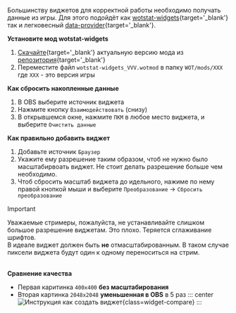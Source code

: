 Большинству виджетов для корректной работы необходимо получать данные из игры. 
Для этого подойдёт как [wotstat-widgets](https://github.com/WOT-STAT/wotstat-widgets){target='_blank'} так и легковесный [data-provider](https://github.com/WOT-STAT/data-provider){target='_blank'}.

**Установите мод wotstat-widgets**
1. [Скачайте](https://github.com/WOT-STAT/wotstat-widgets/releases/latest){target='_blank'} актуальную версию мода из [репозитория](https://github.com/WOT-STAT/wotstat-widgets){target='_blank'}
2. Переместите файл `wotstat-widgets_VVV.wotmod` в папку `WOT/mods/XXX` где `XXX` - это версия игры

**Как сбросить накопленные данные**
1. В OBS выберите источник виджета
2. Нажмите кнопку `Взаимодействовать` (снизу)
3. В открывшемся окне, нажмите `ПКМ` в любое место виджета, и выберите `Очистить данные`

**Как правильно добавить виджет**
1. Добавьте источник `Браузер`
2. Укажите ему разрешение таким образом, чтоб не нужно было масштабирвоать виджет. Не стоит делать разрешение больше чем необходимо.
3. Чтоб сбросить масштаб виджета до идельного, нажиме по нему правой кнопкой мыши и выберите `Преобразование` → `Сбросить преобразование`

> [!IMPORTANT]
> Уважаемые стримеры, пожалуйста, не устанавливайте слишком большое разрешение виджетам. Это плохо. Теряется сглаживание шрифтов.  
> В идеале виджет должен быть **не** отмасштабированным. В таком случае пиксели виджета будут один к одному переноситься на стрим.

\
**Сравнение качества**
- Первая каритинка `400x400` **без масштабирования**
- Вторая картинка `2048x2048` **уменьшенная в OBS** в 5 раз
::: center
![Инструкция как создать виджет](/widgets-images/compare.png){class=widget-compare}
:::